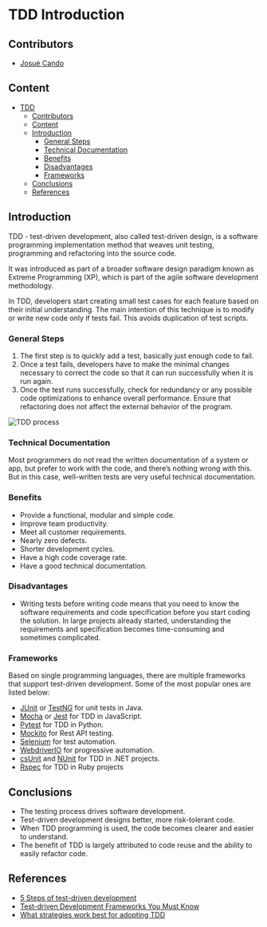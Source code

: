 # TDD Introduction

## Contributors

- [Josué Cando](https://github.com/JosueOb)

## Content

- [TDD](#tdd-introduction)
  - [Contributors](#contributors)
  - [Content](#content)
  - [Introduction](#introduction)
    - [General Steps](#general-steps)
    - [Technical Documentation](#technical-documentation)
    - [Benefits](#benefits)
    - [Disadvantages](#disadvantages)
    - [Frameworks](#frameworks)
  - [Conclusions](#conclusions)
  - [References](#references)

## Introduction

TDD - test-driven development, also called test-driven design, is a software programming
implementation method that weaves unit testing, programming and refactoring into the source code.

It was introduced as part of a broader software design paradigm known as Extreme Programming (XP),
which is part of the agile software development methodology.

In TDD, developers start creating small test cases for each feature based on their initial
understanding. The main intention of this technique is to modify or write new code only if tests
fail. This avoids duplication of test scripts.

### General Steps

1. The first step is to quickly add a test, basically just enough code to fail.
2. Once a test fails, developers have to make the minimal changes necessary to correct the code so
   that it can run successfully when it is run again.
3. Once the test runs successfully, check for redundancy or any possible code optimizations to
   enhance overall performance. Ensure that refactoring does not affect the external behavior of the
   program.

![TDD process](https://www.agilest.org/wp-content/uploads/2016/10/tdd-fig-2@2x-8.png)

### Technical Documentation

Most programmers do not read the written documentation of a system or app, but prefer to work with
the code, and there’s nothing wrong with this. But in this case, well-written tests are very useful
technical documentation.

### Benefits

- Provide a functional, modular and simple code.
- Improve team productivity.
- Meet all customer requirements.
- Nearly zero defects.
- Shorter development cycles.
- Have a high code coverage rate.
- Have a good technical documentation.

### Disadvantages

- Writing tests before writing code means that you need to know the software requirements and code
  specification before you start coding the solution. In large projects already started,
  understanding the requirements and specification becomes time-consuming and sometimes complicated.

### Frameworks

Based on single programming languages, there are multiple frameworks that support test-driven
development. Some of the most popular ones are listed below:

- [JUnit](https://junit.org/junit5/docs/current/user-guide/) or [TestNG](https://testng.org/doc/)
  for unit tests in Java.
- [Mocha](https://mochajs.org/) or [Jest](https://jestjs.io/) for TDD in JavaScript.
- [Pytest](https://docs.pytest.org/en/7.1.x/) for TDD in Python.
- [Mockito](https://site.mockito.org/) for Rest API testing.
- [Selenium](https://www.selenium.dev/documentation/) for test automation.
- [WebdriverIO](https://webdriver.io/docs/what-is-webdriverio/) for progressive automation.
- [csUnit](http://csunit.org/) and [NUnit](https://nunit.org/) for TDD in .NET projects.
- [Rspec](https://rspec.info/) for TDD in Ruby projects

## Conclusions

- The testing process drives software development.
- Test-driven development designs better, more risk-tolerant code.
- When TDD programming is used, the code becomes clearer and easier to understand.
- The benefit of TDD is largely attributed to code reuse and the ability to easily refactor code.

## References

- [5 Steps of test-driven development](https://developer.ibm.com/articles/5-steps-of-test-driven-development/)
- [Test-driven Development Frameworks You Must Know](https://www.nan-labs.com/blog/test-driven-development-examples-framework/)
- [What strategies work best for adopting TDD](https://codeit.us/blog/test-driven-development#:~:text=While%20the%20traditional%20coding%20process%20starts%20with%20the,starting%20with%20writing%20a%20test%202%20checking%20it)
